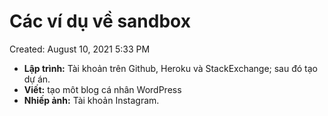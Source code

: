 ---
---

# Các ví dụ về sandbox

Created: August 10, 2021 5:33 PM

- **Lập trình:** Tài khoản trên Github, Heroku và StackExchange; sau đó tạo dự án.
- **Viết:** tạo môt blog cá nhân WordPress
- **Nhiếp ảnh:** Tài khoản Instagram.